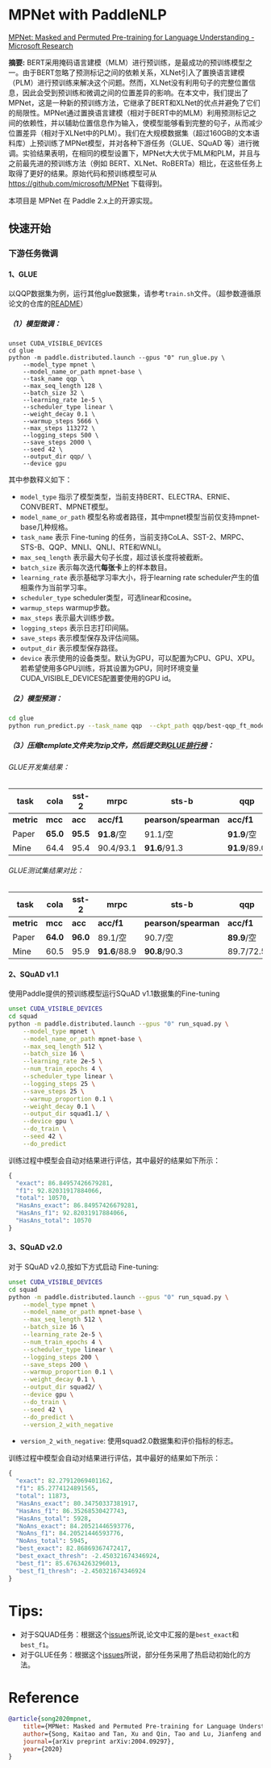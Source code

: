 # MPNet with PaddleNLP

[MPNet: Masked and Permuted Pre-training for Language Understanding - Microsoft Research](https://www.microsoft.com/en-us/research/publication/mpnet-masked-and-permuted-pre-training-for-language-understanding/)

**摘要:**
BERT采用掩码语言建模（MLM）进行预训练，是最成功的预训练模型之一。由于BERT忽略了预测标记之间的依赖关系，XLNet引入了置换语言建模（PLM）进行预训练来解决这个问题。然而，XLNet没有利用句子的完整位置信息，因此会受到预训练和微调之间的位置差异的影响。在本文中，我们提出了MPNet，这是一种新的预训练方法，它继承了BERT和XLNet的优点并避免了它们的局限性。MPNet通过置换语言建模（相对于BERT中的MLM）利用预测标记之间的依赖性，并以辅助位置信息作为输入，使模型能够看到完整的句子，从而减少位置差异（相对于XLNet中的PLM）。我们在大规模数据集（超过160GB的文本语料库）上预训练了MPNet模型，并对各种下游任务（GLUE、SQuAD 等）进行微调。实验结果表明，在相同的模型设置下，MPNet大大优于MLM和PLM，并且与之前最先进的预训练方法（例如 BERT、XLNet、RoBERTa）相比，在这些任务上取得了更好的结果。原始代码和预训练模型可从 https://github.com/microsoft/MPNet 下载得到。

本项目是 MPNet 在 Paddle 2.x上的开源实现。

## 快速开始

### 下游任务微调

#### 1、GLUE
以QQP数据集为例，运行其他glue数据集，请参考`train.sh`文件。（超参数遵循原论文的仓库的[README](https://github.com/microsoft/MPNet/blob/master/MPNet/README.glue.md)）

##### （1）模型微调：
```shell
unset CUDA_VISIBLE_DEVICES
cd glue
python -m paddle.distributed.launch --gpus "0" run_glue.py \
    --model_type mpnet \
    --model_name_or_path mpnet-base \
    --task_name qqp \
    --max_seq_length 128 \
    --batch_size 32 \
    --learning_rate 1e-5 \
    --scheduler_type linear \
    --weight_decay 0.1 \
    --warmup_steps 5666 \
    --max_steps 113272 \
    --logging_steps 500 \
    --save_steps 2000 \
    --seed 42 \
    --output_dir qqp/ \
    --device gpu
```
其中参数释义如下：
- `model_type` 指示了模型类型，当前支持BERT、ELECTRA、ERNIE、CONVBERT、MPNET模型。
- `model_name_or_path` 模型名称或者路径，其中mpnet模型当前仅支持mpnet-base几种规格。
- `task_name` 表示 Fine-tuning 的任务，当前支持CoLA、SST-2、MRPC、STS-B、QQP、MNLI、QNLI、RTE和WNLI。
- `max_seq_length` 表示最大句子长度，超过该长度将被截断。
- `batch_size` 表示每次迭代**每张卡**上的样本数目。
- `learning_rate` 表示基础学习率大小，将于learning rate scheduler产生的值相乘作为当前学习率。
- `scheduler_type` scheduler类型，可选linear和cosine。
- `warmup_steps` warmup步数。
- `max_steps` 表示最大训练步数。
- `logging_steps` 表示日志打印间隔。
- `save_steps` 表示模型保存及评估间隔。
- `output_dir` 表示模型保存路径。
- `device` 表示使用的设备类型。默认为GPU，可以配置为CPU、GPU、XPU。若希望使用多GPU训练，将其设置为GPU，同时环境变量CUDA_VISIBLE_DEVICES配置要使用的GPU id。

##### （2）模型预测：
```bash
cd glue
python run_predict.py --task_name qqp  --ckpt_path qqp/best-qqp_ft_model_106000.pdparams
```

##### （3）压缩template文件夹为zip文件，然后提交到[GLUE排行榜](https://gluebenchmark.com/leaderboard)：


###### GLUE开发集结果：

| task                      | cola  | sst-2  | mrpc        | sts-b             | qqp         | mnli       | qnli | rte   | avg |
|--------------------------------|-------|-------|-------------|------------------|-------------|------|-------|-------|-------|
| **metric** | **mcc** | **acc** | **acc/f1** | **pearson/spearman** | **acc/f1**  | **acc(m/mm)**  | **acc** | **acc** |    |
| Paper | **65.0** | **95.5** | **91.8**/空 | 91.1/空 | **91.9**/空 | **88.5**/空 | 93.3 | 85.8 | **87.9** |
| Mine | 64.4 | 95.4 | 90.4/93.1 | **91.6**/91.3 | **91.9**/89.0 | 87.7/88.2 | **93.6** | **86.6** | 87.7 |

###### GLUE测试集结果对比：

| task                      | cola  | sst-2  | mrpc  | sts-b  | qqp | mnli-m | qnli  | rte   | avg      |
|--------------------------------|-------|-------|-------|-------|-----|-------|-------|-------|----------|
| **metric** | **mcc** | **acc** | **acc/f1** | **pearson/spearman** | **acc/f1**  | **acc(m/mm)**  | **acc** | **acc** |  |
| Paper | **64.0** | **96.0** | 89.1/空 | 90.7/空 | **89.9**/空 | **88\.5**/空 | 93\.1 | 81.0 | **86.5** |
| Mine | 60.5     | 95.9 | **91.6**/88.9 | **90.8**/90.3 | 89.7/72.5 | 87.6/86.6 | **93.3** | **82.4** | **86.5** |

#### 2、SQuAD v1.1

使用Paddle提供的预训练模型运行SQuAD v1.1数据集的Fine-tuning

```bash
unset CUDA_VISIBLE_DEVICES
cd squad
python -m paddle.distributed.launch --gpus "0" run_squad.py \
    --model_type mpnet \
    --model_name_or_path mpnet-base \
    --max_seq_length 512 \
    --batch_size 16 \
    --learning_rate 2e-5 \
    --num_train_epochs 4 \
    --scheduler_type linear \
    --logging_steps 25 \
    --save_steps 25 \
    --warmup_proportion 0.1 \
    --weight_decay 0.1 \
    --output_dir squad1.1/ \
    --device gpu \
    --do_train \
    --seed 42 \
    --do_predict
```

训练过程中模型会自动对结果进行评估，其中最好的结果如下所示：

```python
{
  "exact": 86.84957426679281,
  "f1": 92.82031917884066,
  "total": 10570,
  "HasAns_exact": 86.84957426679281,
  "HasAns_f1": 92.82031917884066,
  "HasAns_total": 10570
}
```

#### 3、SQuAD v2.0
对于 SQuAD v2.0,按如下方式启动 Fine-tuning:

```bash
unset CUDA_VISIBLE_DEVICES
cd squad
python -m paddle.distributed.launch --gpus "0" run_squad.py \
    --model_type mpnet \
    --model_name_or_path mpnet-base \
    --max_seq_length 512 \
    --batch_size 16 \
    --learning_rate 2e-5 \
    --num_train_epochs 4 \
    --scheduler_type linear \
    --logging_steps 200 \
    --save_steps 200 \
    --warmup_proportion 0.1 \
    --weight_decay 0.1 \
    --output_dir squad2/ \
    --device gpu \
    --do_train \
    --seed 42 \
    --do_predict \
    --version_2_with_negative
```

* `version_2_with_negative`: 使用squad2.0数据集和评价指标的标志。

训练过程中模型会自动对结果进行评估，其中最好的结果如下所示：

```python
{
  "exact": 82.27912069401162,
  "f1": 85.2774124891565,
  "total": 11873,
  "HasAns_exact": 80.34750337381917,
  "HasAns_f1": 86.35268530427743,
  "HasAns_total": 5928,
  "NoAns_exact": 84.20521446593776,
  "NoAns_f1": 84.20521446593776,
  "NoAns_total": 5945,
  "best_exact": 82.86869367472417,
  "best_exact_thresh": -2.450321674346924,
  "best_f1": 85.67634263296013,
  "best_f1_thresh": -2.450321674346924
}
```

# Tips:
- 对于SQUAD任务：根据这个[issues](https://github.com/microsoft/MPNet/issues/3)所说,论文中汇报的是`best_exact`和`best_f1`。
- 对于GLUE任务：根据这个[issues](https://github.com/microsoft/MPNet/issues/7)所说，部分任务采用了热启动初始化的方法。

# Reference

```bibtex
@article{song2020mpnet,
    title={MPNet: Masked and Permuted Pre-training for Language Understanding},
    author={Song, Kaitao and Tan, Xu and Qin, Tao and Lu, Jianfeng and Liu, Tie-Yan},
    journal={arXiv preprint arXiv:2004.09297},
    year={2020}
}
```
